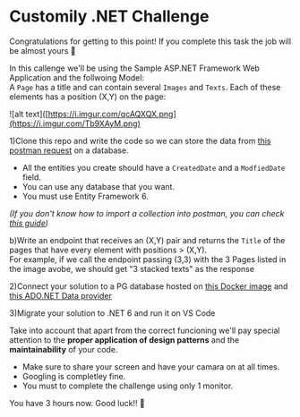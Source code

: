 # Customily .NET Challenge
Congratulations for getting to this point! If you complete this task the job will be almost yours 💪  

In this callenge we'll be using the Sample ASP.NET Framework Web Application and the follwoing Model:  
A `Page` has a title and can contain several `Images` and `Texts`. Each of these elements has a position (X,Y) on the page:

![alt text]([https://i.imgur.com/qcAQXQX.png](https://i.imgur.com/Tb9XAyM.png)

1)Clone this repo and write the code so we can store the data from [this postman request](https://www.postman.com/collections/4bd9550c6d02794d2006) on a database.  

  * All the entities you create should have a `CreatedDate` and a `ModfiedDate` field. 
  * You can use any database that you want.
  * You must use Entity Framework 6.  

  *(If you don't know how to import a collection into postman, you can check [this guide](https://learning.postman.com/docs/getting-started/importing-and-exporting-data/))*


b)Write an endpoint that receives an (X,Y) pair and returns the `Title` of the pages that have every element with positions > (X,Y).  
For example, if we call the endpoint passing (3,3) with the 3 Pages listed in the image avobe, we should get "3 stacked texts" as the response

2)Connect your solution to a PG database hosted on [this Docker image](https://hub.docker.com/_/postgres) and [this ADO.NET Data provider](https://www.npgsql.org/ef6/index.html)

3)Migrate your solution to .NET 6 and run it on VS Code

Take into account that apart from the correct funcioning we'll pay special attention to the **proper application of design patterns** and the  **maintainability** of your code.  

  * Make sure to share your screen and have your camara on at all times. 
  * Googling is completley fine.  
  * You must to complete the challenge using only 1 monitor.
  
You have 3 hours now. Good luck!! 🤞
